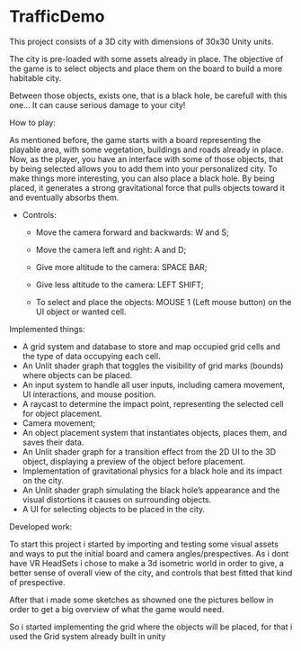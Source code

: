 # TrafficDemo

This project consists of a 3D city with dimensions of 30x30 Unity units.

The city is pre-loaded with some assets already in place. The objective of the game is to select objects and place them on the board to build a more habitable city.

Between those objects, exists one, that is a black hole, be carefull with this one... It can cause serious damage to your city!

How to play:

As mentioned before, the game starts with a board representing the playable area, with some vegetation, buildings and roads already in place.
Now, as the player, you have an interface with some of those objects, that by being selected allows you to add them into your personalized city.
To make things more interesting, you can also place a black hole. By being placed, it generates a strong gravitational force that pulls objects toward it and eventually absorbs them.

- Controls:
    - Move the camera forward and backwards: W and S;
    - Move the camera left and right: A and D;
    - Give more altitude to the camera: SPACE BAR;
    - Give less altitude to the camera: LEFT SHIFT;
 
    - To select and place the objects: MOUSE 1 (Left mouse button) on the UI object or wanted cell.
 
Implemented things:
  - A grid system and database to store and map occupied grid cells and the type of data occupying each cell.
  - An Unlit shader graph that toggles the visibility of grid marks (bounds) where objects can be placed.
  - An input system to handle all user inputs, including camera movement, UI interactions, and mouse position.
  - A raycast to determine the impact point, representing the selected cell for object placement.
  - Camera movement;
  - An object placement system that instantiates objects, places them, and saves their data.
  - An Unlit shader graph for a transition effect from the 2D UI to the 3D object, displaying a preview of the object before placement.
  - Implementation of gravitational physics for a black hole and its impact on the city.
  - An Unlit shader graph simulating the black hole’s appearance and the visual distortions it causes on surrounding objects.
  - A UI for selecting objects to be placed in the city.

  Developed work:

  To start this project i started by importing and testing some visual assets and ways to put the initial board and camera angles/prespectives.
  As i dont have VR HeadSets i chose to make a 3d isometric world in order to give, a better sense of overall view of the city, and controls that best fitted that kind of prespective.

  After that i made some sketches as showned one the pictures bellow in order to get a big overview of what the game would need.


So i started implementing the grid where the objects will be placed, for that i used the Grid system already built in unity 
  
  
